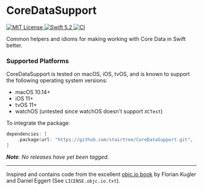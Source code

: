 # CoreDataSupport

<a href="LICENSE">
<img src="https://img.shields.io/badge/license-MIT-brightgreen.svg" alt="MIT License">
</a>
<a href="https://swift.org">
<img src="https://img.shields.io/badge/swift-5.2-brightgreen.svg" alt="Swift 5.2">
</a>
<a href="https://github.com/stairtree/CoreDataSupport/actions">
<img src="https://github.com/stairtree/CoreDataSupport/workflows/test/badge.svg" alt="CI">
</a>


Common helpers and idioms for making working with Core Data in Swift better. 

### Supported Platforms

CoreDataSupport is tested on macOS, iOS, tvOS, and is known to support the following operating system versions:

* macOS 10.14+
* iOS 11+
* tvOS 11+
* watchOS (untested since watchOS doesn't support `XCTest`)

To integrate the package:

```swift
dependencies: [
    .package(url: "https://github.com/stairtree/CoreDataSupport.git", .branch("main"))
]
```

_**Note**: No releases have yet been tagged._

---

Inspired and contains code from the excellent [objc.io book](https://www.objc.io/books/core-data/) by Florian Kugler and Daniel Eggert (See `LICENSE.objc.io.txt`).
